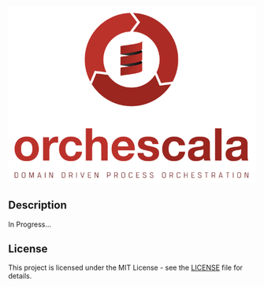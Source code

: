 
![orchescala](orchescala.png)

## Description
In Progress...

## License
This project is licensed under the MIT License - see the [LICENSE](LICENSE) file for details.